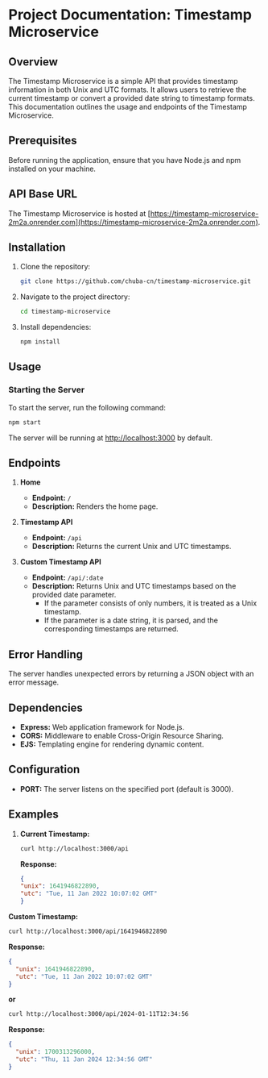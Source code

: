 # Project Documentation: Timestamp Microservice

## Overview

The Timestamp Microservice is a simple API that provides timestamp information in both Unix and UTC formats. It allows users to retrieve the current timestamp or convert a provided date string to timestamp formats. This documentation outlines the usage and endpoints of the Timestamp Microservice.

## Prerequisites

Before running the application, ensure that you have Node.js and npm installed on your machine.

## API Base URL

The Timestamp Microservice is hosted at [https://timestamp-microservice-2m2a.onrender.com](https://timestamp-microservice-2m2a.onrender.com).

## Installation

1. Clone the repository:

    ```bash
    git clone https://github.com/chuba-cn/timestamp-microservice.git
    ```

2. Navigate to the project directory:

    ```bash
    cd timestamp-microservice
    ```

3. Install dependencies:

    ```bash
    npm install
    ```

## Usage

### Starting the Server

To start the server, run the following command:

```bash
npm start
```

The server will be running at <http://localhost:3000> by default.

## Endpoints

1. **Home**
   - **Endpoint:** `/`
   - **Description:** Renders the home page.

2. **Timestamp API**
   - **Endpoint:** `/api`
   - **Description:** Returns the current Unix and UTC timestamps.

3. **Custom Timestamp API**
   - **Endpoint:** `/api/:date`
   - **Description:** Returns Unix and UTC timestamps based on the provided date parameter.
     - If the parameter consists of only numbers, it is treated as a Unix timestamp.
     - If the parameter is a date string, it is parsed, and the corresponding timestamps are returned.

## Error Handling

The server handles unexpected errors by returning a JSON object with an error message.

## Dependencies

- **Express:** Web application framework for Node.js.
- **CORS:** Middleware to enable Cross-Origin Resource Sharing.
- **EJS:** Templating engine for rendering dynamic content.

## Configuration

- **PORT:** The server listens on the specified port (default is 3000).

## Examples

1. **Current Timestamp:**

   ```bash
   curl http://localhost:3000/api
   ```

    **Response:**
  
    ```json
    {
    "unix": 1641946822890,
    "utc": "Tue, 11 Jan 2022 10:07:02 GMT"
    }

**Custom Timestamp:**

```bash
curl http://localhost:3000/api/1641946822890
```

**Response:**

```json
{
  "unix": 1641946822890,
  "utc": "Tue, 11 Jan 2022 10:07:02 GMT"
}
```

**or**

```bash
curl http://localhost:3000/api/2024-01-11T12:34:56
```

**Response:**

```json
{
  "unix": 1700313296000,
  "utc": "Thu, 11 Jan 2024 12:34:56 GMT"
}
```
